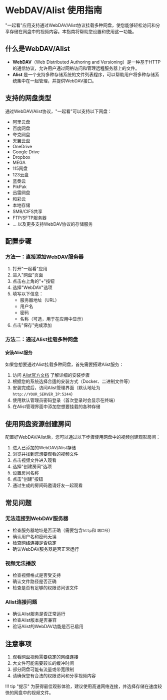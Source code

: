 # WebDAV/Alist 使用指南

"一起看"应用支持通过WebDAV/Alist协议挂载多种网盘，使您能够轻松访问和分享存储在网盘中的视频内容。本指南将帮助您设置和使用这一功能。

## 什么是WebDAV/Alist

- **WebDAV**（Web Distributed Authoring and Versioning）是一种基于HTTP的通信协议，允许用户通过网络访问和管理远程服务器上的文件。
- **Alist** 是一个支持多种存储系统的文件列表程序，可以帮助用户将多种存储系统集中在一起管理，并提供WebDAV接口。

## 支持的网盘类型

通过WebDAV/Alist协议，"一起看"可以支持以下网盘：

- 阿里云盘
- 百度网盘
- 夸克网盘
- 天翼云盘
- OneDrive
- Google Drive
- Dropbox
- MEGA
- 115网盘
- 123云盘
- 蓝奏云
- PikPak
- 迅雷网盘
- 和彩云
- 本地存储
- SMB/CIFS共享
- FTP/SFTP服务器
- ... 以及更多支持WebDAV协议的存储服务

## 配置步骤

### 方法一：直接添加WebDAV服务器

1. 打开"一起看"应用
2. 进入"网盘"页面
3. 点击右上角的"+"按钮
4. 选择"WebDAV"选项
5. 填写以下信息：
   - 服务器地址（URL）
   - 用户名
   - 密码
   - 名称（可选，用于在应用中显示）
6. 点击"保存"完成添加

### 方法二：通过Alist挂载多种网盘

#### 安装Alist服务

如果您想要通过Alist挂载多种网盘，首先需要搭建Alist服务：

1. 访问 [Alist官方文档](https://alist.nn.ci/zh/) 了解详细的安装步骤
2. 根据您的系统选择合适的安装方式（Docker、二进制文件等）
3. 安装完成后，访问Alist管理界面（默认地址为 `http://YOUR_SERVER_IP:5244`）
4. 使用默认管理员密码登录（首次登录时会显示在终端）
5. 在Alist管理界面中添加您想要挂载的各种存储


## 使用网盘资源创建房间

配置好WebDAV/Alist后，您可以通过以下步骤使用网盘中的视频创建观影房间：

1. 进入已添加的WebDAV/Alist存储
2. 浏览并找到您想要观看的视频文件
3. 点击视频文件进入观看
4. 选择"创建房间"选项
5. 设置房间名称
6. 点击"创建"按钮
7. 通过生成的房间码邀请好友一起观看


## 常见问题

### 无法连接到WebDAV服务器

- 检查服务器地址是否正确（需要包含`http`和 `端口号`）
- 确认用户名和密码无误
- 检查网络连接是否稳定
- 确认WebDAV服务器是否正常运行

### 视频无法播放

- 检查视频格式是否受支持
- 确认文件路径是否正确
- 检查是否有足够的权限访问该文件

### Alist连接问题

- 确认Alist服务是否正常运行
- 检查Alist版本是否兼容
- 验证Alist的WebDAV功能是否已启用

## 注意事项

1. 观看网盘视频需要稳定的网络连接
2. 大文件可能需要较长的缓冲时间
3. 部分网盘可能有流量或带宽限制
4. 请确保您有合法的权限访问和分享视频内容

!!! tip "提示"
    为获得最佳观影体验，建议使用高速网络连接，并选择存储在速度较快的网盘中的视频文件。 